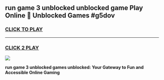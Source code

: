 
## run game 3 unblocked unblocked game Play Online 👋 Unblocked Games #g5dov
<h3>
<a href="https://premium.freeplayer.one?title=run_game_3_unblocked&ref=21F">CLICK TO PLAY</a></h3>
<hr>

<h3>
<a href="https://premium.freeplayer.one?title=run_game_3_unblocked&ref=21F">CLICK 2 PLAY</a>
  
</h3>

<a href="https://premium.freeplayer.one?title=run_game_3_unblocked&ref=21F/"><img src="https://clearcache.store/games.png"></a>


**run game 3 unblocked games unblocked: Your Gateway to Fun and Accessible Online Gaming**
